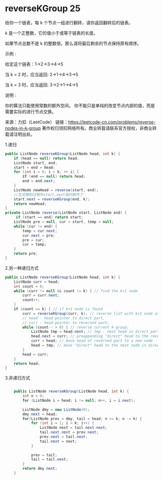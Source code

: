 # reverseKGroup 25
给你一个链表，每 k 个节点一组进行翻转，请你返回翻转后的链表。

k 是一个正整数，它的值小于或等于链表的长度。

如果节点总数不是 k 的整数倍，那么请将最后剩余的节点保持原有顺序。

示例 :

给定这个链表：1->2->3->4->5

当 k = 2 时，应当返回: 2->1->4->3->5

当 k = 3 时，应当返回: 3->2->1->4->5

说明 :

你的算法只能使用常数的额外空间。
你不能只是单纯的改变节点内部的值，而是需要实际的进行节点交换。

来源：力扣（LeetCode）
链接：https://leetcode-cn.com/problems/reverse-nodes-in-k-group
著作权归领扣网络所有。商业转载请联系官方授权，非商业转载请注明出处。 

1.递归

```java
public ListNode reverseKGroup(ListNode head, int k) {
    if (head == null) return head;
    ListNode start, end;
    start = end = head;
    for (int i = 0; i < k; ++ i) {
        if (end == null) return head;
        end = end.next;
    }
    ListNode newHead = reverse(start, end);
    //在交换的过程中start.next指针断开了
    start.next = reverseKGroup(end, k);
    return newHead;
}
private ListNode reverse(ListNode start, ListNode end) {
     if (start == end) return start;
    ListNode pre = null, cur = start, temp = null;
    while (cur != end) {
        temp = cur.next;
        cur.next = pre;
        pre = cur;
        cur = temp;
    }
    return pre;
}
```  

2.另一种递归方式

```java
public ListNode reverseKGroup(ListNode head, int k) {
    ListNode curr = head;
    int count = 0;
    while (curr != null && count != k) { // find the k+1 node
        curr = curr.next;
        count++;
    }
    if (count == k) { // if k+1 node is found
        curr = reverseKGroup(curr, k); // reverse list with k+1 node as head
        // head - head-pointer to direct part, 
        // curr - head-pointer to reversed part;
        while (count-- > 0) { // reverse current k-group: 
            ListNode tmp = head.next; // tmp - next head in direct part
            head.next = curr; // preappending "direct" head to the reversed list 
            curr = head; // move head of reversed part to a new node
            head = tmp; // move "direct" head to the next node in direct part
        }
        head = curr;
    }
    return head;
}
``` 

3.非递归方式

```java

    public ListNode reverseKGroup(ListNode head, int k) {
        int n = 0;
        for (ListNode i = head; i != null; n++, i = i.next);
        
        ListNode dmy = new ListNode(0);
        dmy.next = head;
        for(ListNode prev = dmy, tail = head; n >= k; n -= k) {
            for (int i = 1; i < k; i++) {
                ListNode next = tail.next.next;
                tail.next.next = prev.next;
                prev.next = tail.next;
                tail.next = next;
            }
            
            prev = tail;
            tail = tail.next;
        }
        return dmy.next;
    }
```  
    
    